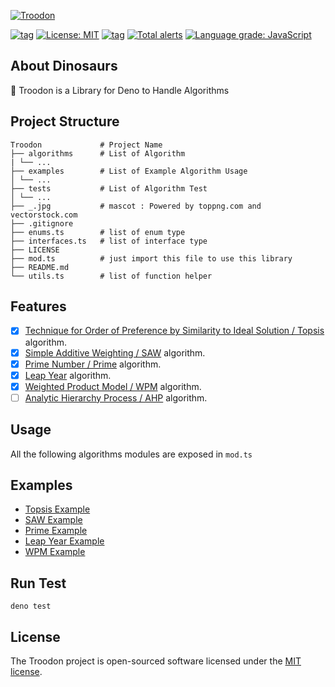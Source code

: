 [![Troodon](https://raw.githubusercontent.com/shandysiswandi/troodon/master/_.jpg)](#)

[![tag](https://img.shields.io/github/v/tag/shandysiswandi/troodon.svg?sort=semver)](https://github.com/shandysiswandi/troodon)
[![License: MIT](https://img.shields.io/badge/License-MIT-blue.svg)](https://github.com/shandysiswandi/troodon/blob/master/LICENSE)
[![tag](https://img.shields.io/badge/deno->=1.0.0-green.svg)](https://github.com/denoland/deno)
[![Total alerts](https://img.shields.io/lgtm/alerts/g/shandysiswandi/troodon.svg?logo=lgtm&logoWidth=18)](https://lgtm.com/projects/g/shandysiswandi/troodon/alerts/)
[![Language grade: JavaScript](https://img.shields.io/lgtm/grade/javascript/g/shandysiswandi/troodon.svg?logo=lgtm&logoWidth=18)](https://lgtm.com/projects/g/shandysiswandi/troodon/context:javascript)

## About Dinosaurs

🦖 Troodon is a Library for Deno to Handle Algorithms

## Project Structure

    Troodon             # Project Name
    ├── algorithms      # List of Algorithm
    | └── ...
    ├── examples        # List of Example Algorithm Usage
    │ └── ...
    ├── tests           # List of Algorithm Test
    │ └── ...
    ├── _.jpg           # mascot : Powered by toppng.com and vectorstock.com
    ├── .gitignore
    ├── enums.ts        # list of enum type
    ├── interfaces.ts   # list of interface type
    ├── LICENSE
    ├── mod.ts          # just import this file to use this library
    ├── README.md
    └── utils.ts        # list of function helper

## Features

- [x] [Technique for Order of Preference by Similarity to Ideal Solution / Topsis](https://en.wikipedia.org/wiki/TOPSIS) algorithm.
- [x] [Simple Additive Weighting / SAW](https://bit.ly/Simple_additive_weighting) algorithm.
- [x] [Prime Number / Prime](https://en.wikipedia.org/wiki/Prime_number) algorithm.
- [x] [Leap Year](https://id.wikipedia.org/wiki/Leap_Year) algorithm.
- [x] [Weighted Product Model / WPM](https://en.wikipedia.org/wiki/Weighted_product_model) algorithm.
- [ ] [Analytic Hierarchy Process / AHP](https://en.wikipedia.org/wiki/Analytic_hierarchy_process) algorithm.

## Usage

All the following algorithms modules are exposed in `mod.ts`

## Examples

- [Topsis Example](/examples/topsis.md)
- [SAW Example](/examples/saw.md)
- [Prime Example](/examples/prime.md)
- [Leap Year Example](/examples/leapyear.md)
- [WPM Example](/examples/wpm.md)

## Run Test

    deno test

## License

The Troodon project is open-sourced software licensed under the [MIT license](LICENSE).
